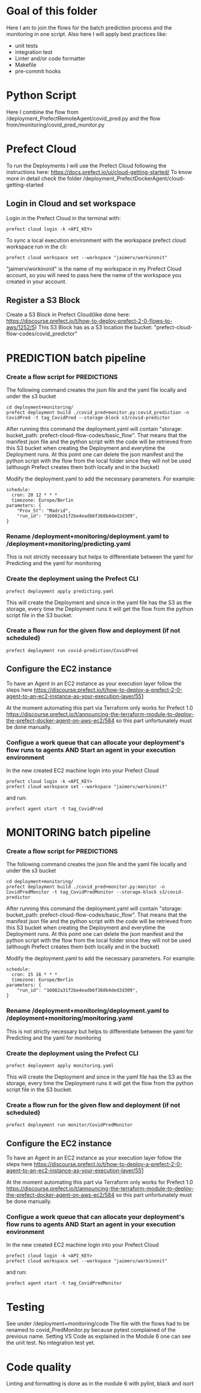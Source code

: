 # Goal of this folder
Here I am to join the flows for the batch prediction process and the monitoring in one script.
Also here I will apply best practices like:
- unit tests
- integration test
- Linter and/or code formatter
- Makefile
- pre-commit hooks

# Python Script
Here I combine the flow from /deployment_PrefectRemoteAgent/covid_pred.py and the flow from/monitoring/covid_pred_monitor.py

# Prefect Cloud
To run the Deployments I will use the Prefect Cloud following the instructions here: https://docs.prefect.io/ui/cloud-getting-started/
To know more in detail check the folder /deployment_PrefectDockerAgent/cloud-getting-started

## Login in Cloud and set workspace
Login in the Prefect Cloud in the terminal with:
```
prefect cloud login -k <API_KEY>
```
To sync a local execution environment with the workspace prefect cloud workspace run in the cli:
```
prefect cloud workspace set --workspace "jaimerv/workinonit"
```
"jaimerv/workinonit" is the name of my workspace in my Prefect Cloud account, so you will need to pass here the name of the workspace you created in your account.

## Register a S3 Block
Create a S3 Block in Prefect Cloud(like done here: https://discourse.prefect.io/t/how-to-deploy-prefect-2-0-flows-to-aws/1252/5)
This S3 Block has as a S3 location the bucket: "prefect-cloud-flow-codes/covid_predictor"

# PREDICTION batch pipeline

### Create a flow script for PREDICTIONS
The following command creates the json file and the yaml file locally and under the s3 bucket
```
cd deployment+monitoring/
prefect deployment build ./covid_pred+monitor.py:covid_prediction -n CovidPred -t tag_CovidPred --storage-block s3/covid-predictor
```
After running this command the deployment.yaml will contain "storage:  bucket_path: prefect-cloud-flow-codes/basic_flow". That means that the manifest json file and the python script with the code will be retrieved from this S3 bucket when creating the Deployment and everytime the Deployment runs. At this point one can delete the json manifest and the python script with the flow from the local folder since they will not be used (although Prefect creates them both locally and in the bucket)

Modify the deployment.yaml to add the necessary parameters. For example:
```
schedule:
  cron: 20 12 * * *
  timezone: Europe/Berlin
parameters: {
    "Prov_St": "Madrid",
    "run_id": "16082a31f2be4eadb6f368b4ded2d309",
}
```

### Rename /deployment+monitoring/deployment.yaml to /deployment+monitoring/predicting.yaml
This is not strictly necessary but helps to differentiate between the yaml for Predicting and the yaml for monitoring

### Create the deployment using the Prefect CLI
```
prefect deployment apply predicting.yaml
```
This will create the Deployment and since in the yaml file has the S3 as the storage, every time the Deployment runs it will get the flow from the python script file in the S3 bucket.

### Create a flow run for the given flow and deployment (if not scheduled)
```
prefect deployment run covid-prediction/CovidPred
```

## Configure the EC2 instance
To have an Agent in an EC2 instance as your execution layer follow the steps here https://discourse.prefect.io/t/how-to-deploy-a-prefect-2-0-agent-to-an-ec2-instance-as-your-execution-layer/551

At the moment automating this part via Terraform only works for Prefect 1.0 https://discourse.prefect.io/t/announcing-the-terraform-module-to-deploy-the-prefect-docker-agent-on-aws-ec2/584 so this part unfortunately must be done manually.

### Configue a work queue that can allocate your deployment's flow runs to agents AND Start an agent in your execution environment
In the new created EC2 machine login into your Prefect Cloud

```
prefect cloud login -k <API_KEY>
prefect cloud workspace set --workspace "jaimerv/workinonit"
```

and run:

```
prefect agent start -t tag_CovidPred
```




# MONITORING batch pipeline


### Create a flow script for PREDICTIONS
The following command creates the json file and the yaml file locally and under the s3 bucket
```
cd deployment+monitoring/
prefect deployment build ./covid_pred+monitor.py:monitor -n CovidPredMonitor -t tag_CovidPredMonitor --storage-block s3/covid-predictor
```
After running this command the deployment.yaml will contain "storage:  bucket_path: prefect-cloud-flow-codes/basic_flow". That means that the manifest json file and the python script with the code will be retrieved from this S3 bucket when creating the Deployment and everytime the Deployment runs. At this point one can delete the json manifest and the python script with the flow from the local folder since they will not be used (although Prefect creates them both locally and in the bucket)

Modify the deployment.yaml to add the necessary parameters. For example:
```
schedule:
  cron: 15 16 * * *
  timezone: Europe/Berlin
parameters: {
    "run_id": "16082a31f2be4eadb6f368b4ded2d309",
}
```

### Rename /deployment+monitoring/deployment.yaml to /deployment+monitoring/monitoring.yaml
This is not strictly necessary but helps to differentiate between the yaml for Predicting and the yaml for monitoring

### Create the deployment using the Prefect CLI
```
prefect deployment apply monitoring.yaml
```
This will create the Deployment and since in the yaml file has the S3 as the storage, every time the Deployment runs it will get the flow from the python script file in the S3 bucket.

### Create a flow run for the given flow and deployment (if not scheduled)
```
prefect deployment run monitor/CovidPredMonitor
```

## Configure the EC2 instance
To have an Agent in an EC2 instance as your execution layer follow the steps here https://discourse.prefect.io/t/how-to-deploy-a-prefect-2-0-agent-to-an-ec2-instance-as-your-execution-layer/551

At the moment automating this part via Terraform only works for Prefect 1.0 https://discourse.prefect.io/t/announcing-the-terraform-module-to-deploy-the-prefect-docker-agent-on-aws-ec2/584 so this part unfortunately must be done manually.

### Configue a work queue that can allocate your deployment's flow runs to agents AND Start an agent in your execution environment
In the new created EC2 machine login into your Prefect Cloud

```
prefect cloud login -k <API_KEY>
prefect cloud workspace set --workspace "jaimerv/workinonit"
```

and run:

```
prefect agent start -t tag_CovidPredMonitor
```

# Testing
See under /deployment+monitoring/code
The file with the flows had to be renamed to covid_PredMonitor.py because pytest complained of the previous name.
Setting VS Code as explained in the Module 6 one can see the unit test. No integration test yet.

# Code quality
Linting and formatting is done as in the module 6 with pylint, black and isort
